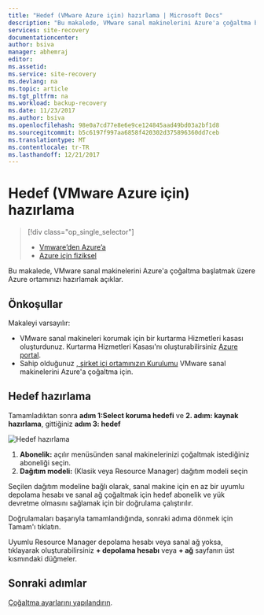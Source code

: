 ```yaml
---
title: "Hedef (VMware Azure için) hazırlama | Microsoft Docs"
description: "Bu makalede, VMware sanal makinelerini Azure'a çoğaltma başlatmak üzere Azure ortamınızı hazırlamak açıklar."
services: site-recovery
documentationcenter: 
author: bsiva
manager: abhemraj
editor: 
ms.assetid: 
ms.service: site-recovery
ms.devlang: na
ms.topic: article
ms.tgt_pltfrm: na
ms.workload: backup-recovery
ms.date: 11/23/2017
ms.author: bsiva
ms.openlocfilehash: 98e0a7cd77e8e6e9ce124845aad49bd03a2bf1d8
ms.sourcegitcommit: b5c6197f997aa6858f420302d375896360dd7ceb
ms.translationtype: MT
ms.contentlocale: tr-TR
ms.lasthandoff: 12/21/2017
---
```

# <a name="prepare-target-vmware-to-azure"></a>Hedef (VMware Azure için) hazırlama
> [!div class="op_single_selector"]
> * [Vmware’den Azure’a](./site-recovery-prepare-target-vmware-to-azure.md)
> * [Azure için fiziksel](./site-recovery-prepare-target-physical-to-azure.md)

Bu makalede, VMware sanal makinelerini Azure'a çoğaltma başlatmak üzere Azure ortamınızı hazırlamak açıklar.

## <a name="prerequisites"></a>Önkoşullar

Makaleyi varsayılır:
- VMware sanal makineleri korumak için bir kurtarma Hizmetleri kasası oluşturdunuz. Kurtarma Hizmetleri Kasası'nı oluşturabilirsiniz [Azure portal](http://portal.azure.com "Azure portal").
- Sahip olduğunuz [, şirket içi ortamınızın Kurulumu](./site-recovery-set-up-vmware-to-azure.md) VMware sanal makinelerini Azure'a çoğaltma için.

## <a name="prepare-target"></a>Hedef hazırlama

Tamamladıktan sonra **adım 1:Select koruma hedefi** ve **2. adım: kaynak hazırlama**, gittiğiniz **adım 3: hedef**

![Hedef hazırlama](./media/site-recovery-prepare-target-vmware-to-azure/prepare-target-vmware-to-azure.png)

1. **Abonelik:** açılır menüsünden sanal makinelerinizi çoğaltmak istediğiniz aboneliği seçin.
2. **Dağıtım modeli:** (Klasik veya Resource Manager) dağıtım modeli seçin

Seçilen dağıtım modeline bağlı olarak, sanal makine için en az bir uyumlu depolama hesabı ve sanal ağ çoğaltmak için hedef abonelik ve yük devretme olmasını sağlamak için bir doğrulama çalıştırılır.

Doğrulamaları başarıyla tamamlandığında, sonraki adıma dönmek için Tamam'ı tıklatın.

Uyumlu Resource Manager depolama hesabı veya sanal ağ yoksa, tıklayarak oluşturabilirsiniz **+ depolama hesabı** veya **+ ağ** sayfanın üst kısmındaki düğmeler.

## <a name="next-steps"></a>Sonraki adımlar
[Çoğaltma ayarlarını yapılandırın](./site-recovery-setup-replication-settings-vmware.md).
